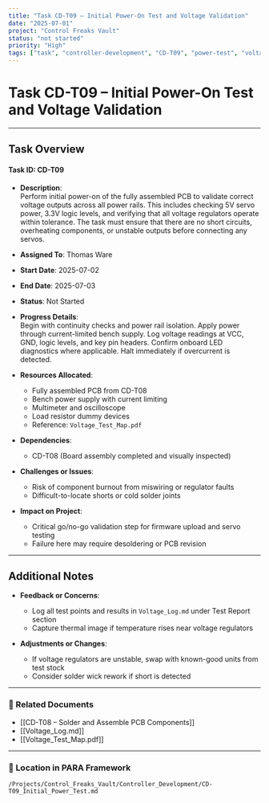 ```yaml
---
title: "Task CD-T09 – Initial Power-On Test and Voltage Validation"
date: "2025-07-01"
project: "Control Freaks Vault"
status: "not started"
priority: "High"
tags: ["task", "controller-development", "CD-T09", "power-test", "voltage-validation"]
---
```


# Task CD-T09 – Initial Power-On Test and Voltage Validation

---

## Task Overview

#### Task ID: CD-T09

- **Description**:  
  Perform initial power-on of the fully assembled PCB to validate correct voltage outputs across all power rails. This includes checking 5V servo power, 3.3V logic levels, and verifying that all voltage regulators operate within tolerance. The task must ensure that there are no short circuits, overheating components, or unstable outputs before connecting any servos.

- **Assigned To**: Thomas Ware

- **Start Date**: 2025-07-02  
- **End Date**: 2025-07-03

- **Status**: Not Started

- **Progress Details**:  
  Begin with continuity checks and power rail isolation. Apply power through current-limited bench supply. Log voltage readings at VCC, GND, logic levels, and key pin headers. Confirm onboard LED diagnostics where applicable. Halt immediately if overcurrent is detected.

- **Resources Allocated**:
  - Fully assembled PCB from CD-T08
  - Bench power supply with current limiting
  - Multimeter and oscilloscope
  - Load resistor dummy devices
  - Reference: `Voltage_Test_Map.pdf`

- **Dependencies**:
  - CD-T08 (Board assembly completed and visually inspected)

- **Challenges or Issues**:
  - Risk of component burnout from miswiring or regulator faults
  - Difficult-to-locate shorts or cold solder joints

- **Impact on Project**:
  - Critical go/no-go validation step for firmware upload and servo testing
  - Failure here may require desoldering or PCB revision

---

## Additional Notes

- **Feedback or Concerns**:
  - Log all test points and results in `Voltage_Log.md` under Test Report section
  - Capture thermal image if temperature rises near voltage regulators

- **Adjustments or Changes**:
  - If voltage regulators are unstable, swap with known-good units from test stock
  - Consider solder wick rework if short is detected

---

### 🔗 Related Documents

- [[CD-T08 – Solder and Assemble PCB Components]]  
- [[Voltage_Log.md]]  
- [[Voltage_Test_Map.pdf]]  

---

### 📁 Location in PARA Framework

`/Projects/Control_Freaks_Vault/Controller_Development/CD-T09_Initial_Power_Test.md`

